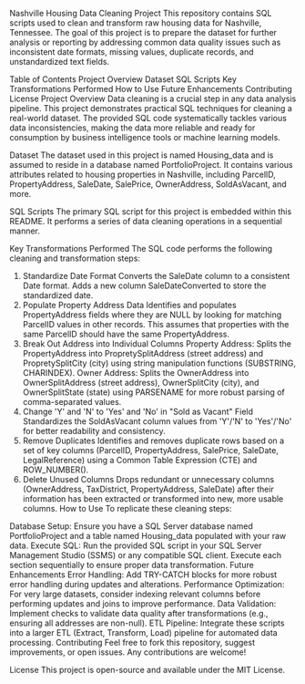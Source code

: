 Nashville Housing Data Cleaning Project
This repository contains SQL scripts used to clean and transform raw housing data for Nashville, Tennessee. The goal of this project is to prepare the dataset for further analysis or reporting by addressing common data quality issues such as inconsistent date formats, missing values, duplicate records, and unstandardized text fields.

Table of Contents
Project Overview
Dataset
SQL Scripts
Key Transformations Performed
How to Use
Future Enhancements
Contributing
License
Project Overview
Data cleaning is a crucial step in any data analysis pipeline. This project demonstrates practical SQL techniques for cleaning a real-world dataset. The provided SQL code systematically tackles various data inconsistencies, making the data more reliable and ready for consumption by business intelligence tools or machine learning models.

Dataset
The dataset used in this project is named Housing_data and is assumed to reside in a database named PortfolioProject. It contains various attributes related to housing properties in Nashville, including ParcelID, PropertyAddress, SaleDate, SalePrice, OwnerAddress, SoldAsVacant, and more.

SQL Scripts
The primary SQL script for this project is embedded within this README. It performs a series of data cleaning operations in a sequential manner.

Key Transformations Performed
The SQL code performs the following cleaning and transformation steps:

1. Standardize Date Format
Converts the SaleDate column to a consistent Date format.
Adds a new column SaleDateConverted to store the standardized date.
2. Populate Property Address Data
Identifies and populates PropertyAddress fields where they are NULL by looking for matching ParcelID values in other records. This assumes that properties with the same ParcelID should have the same PropertyAddress.
3. Break Out Address into Individual Columns
Property Address: Splits the PropertyAddress into PropretySplitAddress (street address) and PropretySplitCity (city) using string manipulation functions (SUBSTRING, CHARINDEX).
Owner Address: Splits the OwnerAddress into OwnerSplitAddress (street address), OwnerSplitCity (city), and OwnerSplitState (state) using PARSENAME for more robust parsing of comma-separated values.
4. Change 'Y' and 'N' to 'Yes' and 'No' in "Sold as Vacant" Field
Standardizes the SoldAsVacant column values from 'Y'/'N' to 'Yes'/'No' for better readability and consistency.
5. Remove Duplicates
Identifies and removes duplicate rows based on a set of key columns (ParcelID, PropertyAddress, SalePrice, SaleDate, LegalReference) using a Common Table Expression (CTE) and ROW_NUMBER().
6. Delete Unused Columns
Drops redundant or unnecessary columns (OwnerAddress, TaxDistrict, PropertyAddress, SaleDate) after their information has been extracted or transformed into new, more usable columns.
How to Use
To replicate these cleaning steps:

Database Setup: Ensure you have a SQL Server database named PortfolioProject and a table named Housing_data populated with your raw data.
Execute SQL: Run the provided SQL script in your SQL Server Management Studio (SSMS) or any compatible SQL client. Execute each section sequentially to ensure proper data transformation.
Future Enhancements
Error Handling: Add TRY-CATCH blocks for more robust error handling during updates and alterations.
Performance Optimization: For very large datasets, consider indexing relevant columns before performing updates and joins to improve performance.
Data Validation: Implement checks to validate data quality after transformations (e.g., ensuring all addresses are non-null).
ETL Pipeline: Integrate these scripts into a larger ETL (Extract, Transform, Load) pipeline for automated data processing.
Contributing
Feel free to fork this repository, suggest improvements, or open issues. Any contributions are welcome!

License
This project is open-source and available under the MIT License.
